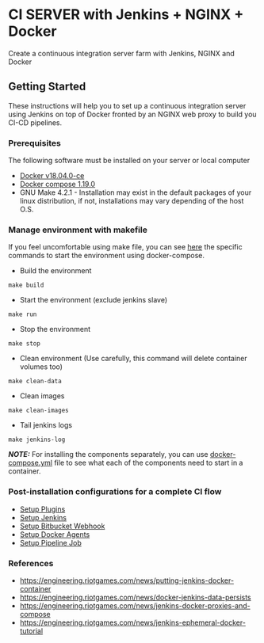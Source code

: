 # CI SERVER with Jenkins + NGINX + Docker
Create a continuous integration server farm with Jenkins, NGINX and Docker

## Getting Started
These instructions will help you to set up a continuous integration server using Jenkins on top of Docker fronted by an NGINX web proxy to build you CI-CD pipelines.

### Prerequisites
The following software must be installed on your server or local computer

 * [Docker v18.04.0-ce](https://docs.docker.com/install/)
 * [Docker compose 1.19.0](https://docs.docker.com/compose/install/)
 * GNU Make 4.2.1 - Installation may exist in the default packages of your linux distribution, if not, installations may vary depending of the host O.S.

### Manage environment with makefile
If you feel uncomfortable using make file, you can see [here](makefile) the specific commands to start the environment using docker-compose.

 * Build the environment
```
make build
```
 * Start the environment (exclude jenkins slave)
```
make run
```
 * Stop the environment
```
make stop
```
 * Clean environment (Use carefully, this command will delete container volumes too)
```
make clean-data
```
 * Clean images
```
make clean-images
```
 * Tail jenkins logs
```
make jenkins-log
```

***_NOTE:_*** For installing the components separately, you can use [docker-compose.yml](docker-compose.yml) file to see what each of the components need to start in a container.

### Post-installation configurations for a complete CI flow
 * [Setup Plugins](jenkins-pipeline/configure-plugins.md)
 * [Setup Jenkins](jenkins-master/configure-jenkins.md)
 * [Setup Bitbucket Webhook](jenkins-pipeline/configure-bitbucket-webhook.md)
 * [Setup Docker Agents](jenkins-master/configure-docker-agents.md)
 * [Setup Pipeline Job](jenkins-pipeline/pipeline-job.md)

### References
   - https://engineering.riotgames.com/news/putting-jenkins-docker-container
   - https://engineering.riotgames.com/news/docker-jenkins-data-persists
   - https://engineering.riotgames.com/news/jenkins-docker-proxies-and-compose
   - https://engineering.riotgames.com/news/jenkins-ephemeral-docker-tutorial

